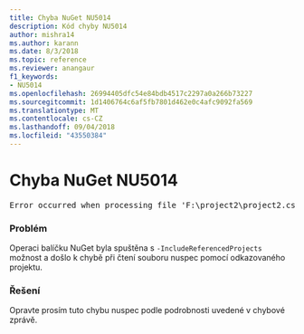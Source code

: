 ```yaml
---
title: Chyba NuGet NU5014
description: Kód chyby NU5014
author: mishra14
ms.author: karann
ms.date: 8/3/2018
ms.topic: reference
ms.reviewer: anangaur
f1_keywords:
- NU5014
ms.openlocfilehash: 26994405dfc54e84bdb4517c2297a0a266b73227
ms.sourcegitcommit: 1d1406764c6af5fb7801d462e0c4afc9092fa569
ms.translationtype: MT
ms.contentlocale: cs-CZ
ms.lasthandoff: 09/04/2018
ms.locfileid: "43550384"
---
```

# <a name="nuget-error-nu5014"></a>Chyba NuGet NU5014
<pre>Error occurred when processing file 'F:\project2\project2.csproj': The 'id' start tag on line 4 position 10 does not match the end tag of 'ids'. Line 4, position 20.</pre>

### <a name="issue"></a>Problém

Operaci balíčku NuGet byla spuštěna s `-IncludeReferencedProjects` možnost a došlo k chybě při čtení souboru nuspec pomocí odkazovaného projektu.


### <a name="solution"></a>Řešení

Opravte prosím tuto chybu nuspec podle podrobnosti uvedené v chybové zprávě.

